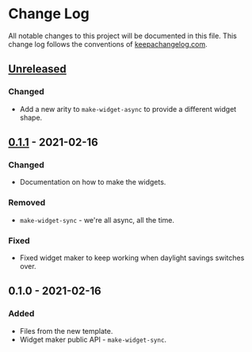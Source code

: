 # Change Log
All notable changes to this project will be documented in this file. This change log follows the conventions of [keepachangelog.com](http://keepachangelog.com/).

## [Unreleased]
### Changed
- Add a new arity to `make-widget-async` to provide a different widget shape.

## [0.1.1] - 2021-02-16
### Changed
- Documentation on how to make the widgets.

### Removed
- `make-widget-sync` - we're all async, all the time.

### Fixed
- Fixed widget maker to keep working when daylight savings switches over.

## 0.1.0 - 2021-02-16
### Added
- Files from the new template.
- Widget maker public API - `make-widget-sync`.

[Unreleased]: https://github.com/your-name/browser/compare/0.1.1...HEAD
[0.1.1]: https://github.com/your-name/browser/compare/0.1.0...0.1.1

